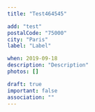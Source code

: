 ```yaml
---
title: "Test464545"

add: "test"
postalCode: "75000"
city: "Paris"
label: "Label"

when: 2019-09-18
description: "Description"
photos: []

draft: true
important: false
association: ""
---
```


